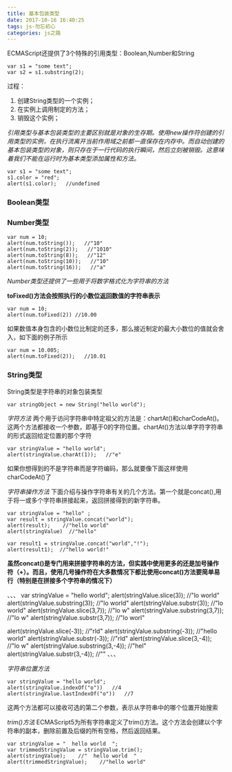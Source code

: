 ```yaml
---
title: 基本包装类型
date: 2017-10-16 16:40:25
tags: js-勿忘初心
categories: js之路
---
```


ECMAScript还提供了3个特殊的引用类型：Boolean,Number和String

```
var s1 = "some text";
var s2 = s1.substring(2);
```
过程：
1. 创建String类型的一个实例；
2. 在实例上调用制定的方法；
3. 销毁这个实例；

*引用类型与基本包装类型的主要区别就是对象的生存期。使用new操作符创建的引用类型的实例，在执行流离开当前作用域之前都一直保存在内存中。而自动创建的基本包装类型的对象，则只存在于一行代码的执行瞬间，然后立刻被销毁。这意味着我们不能在运行时为基本类型添加属性和方法。*

```
var s1 = "some text";
s1.color = "red";
alert(s1.color);   //undefined
```

### Boolean类型

### Number类型

```
var num = 10;
alert(num.toString());   //"10"
alert(num.toString(2));   //"1010"
alert(num.toString(8));   //"12"
alert(num.toString(10));   //"10"
alert(num.toString(16));   //"a"
```

*Number类型还提供了一些用于将数字格式化为字符串的方法*

**toFixed()方法会按照执行的小数位返回数值的字符串表示**

```
var num = 10;
alert(num.toFixed(2)) //10.00
```

如果数值本身包含的小数位比制定的还多，那么接近制定的最大小数位的值就会舍入，如下面的例子所示

```
var num = 10.005;
alert(num.toFixed(2));   //10.01
```


### String类型

String类型是字符串的对象包装类型

```
var stringObject = new String("hello world");
```

*字符方法*
两个用于访问字符串中特定祖父的方法是：chartAt()和charCodeAt()。这两个方法都接收一个参数，即基于0的字符位置。chartAt()方法以单字符字符串的形式返回给定位置的那个字符

```
var stringValue = "hello world";
alert(stringValue.charAt(1));   //"e"
```
如果你想得到的不是字符串而是字符编码，那么就要像下面这样使用charCodeAt()了


*字符串操作方法*
下面介绍与操作字符串有关的几个方法。第一个就是concat(),用于将一或多个字符串拼接起来，返回拼接得到的新字符串。

```
var stringValue = "hello" ;
var result = stringValue.concat("world");
alert(result);    //"hello world"
alert(stringValue)  //"hello"

var result1 = stringValue.concat("world","!");
alert(result1);  //"hello world!"
```

**虽然concat()是专门用来拼接字符串的方法，但实践中使用更多的还是加号操作符（+）。而且，使用几号操作符在大多数情况下都比使用concat()方法要简单易行（特别是在拼接多个字符串的情况下）**

、、、
var stringValue = "hello world";
alert(stringValue.slice(3));   //"lo world"
alert(stringValue.substring(3));   //"lo world"
alert(stringValue.substr(3));   //"lo world"
alert(stringValue.slice(3,7));   //"lo w"
alert(stringValue.substring(3,7));   //"lo w"
alert(stringValue.substr(3,7));   //"lo worl"


alert(stringValue.slice(-3));   //"rld"
alert(stringValue.substring(-3));   //"hello world"
alert(stringValue.substr(-3));   //"rld"
alert(stringValue.slice(3,-4));   //"lo w"
alert(stringValue.substring(3,-4));   //"hel"
alert(stringValue.substr(3,-4));   //""
、、、

*字符串位置方法*

```
var stringValue = "hello world";
alert(stringValue.indexOf("o"))   //4
alert(stringValue.lastIndexOf("o"))   //7
```

这两个方法都可以接收可选的第二个参数，表示从字符串中的哪个位置开始搜索

*trim()方法*
ECMAScript5为所有字符串定义了trim()方法。这个方法会创建以个字符串的副本，删除前置及后缀的所有空格，然后返回结果。

```
var stringValue = "  hello world  ";
var trimmedStringValue = stringValue.trim();
alert(stringValue);    //"  hello world  "
alert(trimmedStringValue);    //"hello world"
```
